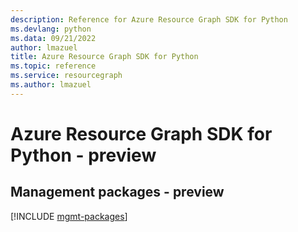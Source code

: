 ```yaml
---
description: Reference for Azure Resource Graph SDK for Python
ms.devlang: python
ms.data: 09/21/2022
author: lmazuel
title: Azure Resource Graph SDK for Python
ms.topic: reference
ms.service: resourcegraph
ms.author: lmazuel
---
```

# Azure Resource Graph SDK for Python - preview

## Management packages - preview
[!INCLUDE [mgmt-packages](resource-graph-mgmt-index.md)]